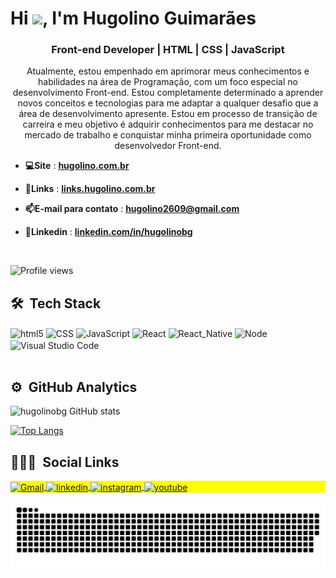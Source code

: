 <h1 align="left">Hi <img src="https://gist.githubusercontent.com/arunprakashpj/48aa20057048b46c6f9ba9d114a8b76f/raw/69a9d496f651091a509ea8d9913c4aef5c419afb/Hi.gif" width="30px">, I'm Hugolino Guimarães</h1>
<h3 align="center">Front-end Developer | HTML | CSS | JavaScript</h3>

<p align="center">Atualmente, estou empenhado em aprimorar meus conhecimentos e habilidades na área de Programação, com um foco especial no desenvolvimento Front-end. Estou completamente determinado a aprender novos conceitos e tecnologias para me adaptar a qualquer desafio que a área de desenvolvimento apresente. Estou em processo de transição de carreira e meu objetivo é adquirir conhecimentos para me destacar no mercado de trabalho e conquistar minha primeira oportunidade como desenvolvedor Front-end.</p>


- **💻Site** : **[hugolino.com.br](https://hugolino.com.br)** 
- **🔗Links** : **[links.hugolino.com.br](https://links.hugolino.com.br)** 

- **📫E-mail para contato** : **hugolino2609@gmail.com** 
- **📄Linkedin** : **[linkedin.com/in/hugolinobg](https://linkedin.com/in/hugolinobg)** 



<br />
<p align="left"> <img src="https://komarev.com/ghpvc/?username=hugolinobg&color=yellow" alt="Profile views" /> </p>


## 🛠 &nbsp;Tech Stack

<div>
<img align="center" alt="html5" src="https://img.shields.io/badge/-HTML-05122A?style=flat&logo=HTML5"/>
<img align="center" alt="CSS" src="https://img.shields.io/badge/-CSS-05122A?style=flat&logo=CSS3&logoColor=1572B6"/>
<img align="center" alt="JavaScript" src="https://img.shields.io/badge/-JavaScript-05122A?style=flat&logo=javascript"/>
<img align="center" alt="React" src="https://img.shields.io/badge/-React-05122A?style=flat&logo=react"/>
<img align="center" alt="React_Native" src="https://img.shields.io/badge/React_Native-05122A?style=flat&logo=react"/>
<img align="center" alt="Node" src="https://img.shields.io/badge/-Node.js-05122A?style=flat&logo=node.js"/>
<img align="center" alt="Visual Studio Code" src="https://img.shields.io/badge/-Visual%20Studio%20Code-05122A?style=flat&logo=visual-studio-code&logoColor=007ACC"/>


<div>
  <br />
  
## ⚙️ &nbsp;GitHub Analytics

![hugolinobg GitHub stats](https://github-readme-stats.vercel.app/api?username=hugolinobg&show_icons=true&theme=radical)


[![Top Langs](https://github-readme-stats.vercel.app/api/top-langs/?username=hugolinobg&layout=compact&theme=radical)](https://github.com/hugolinobg/github-readme-stats)

  

## 👨🏽‍🦲 &nbsp;Social Links
  
</div>
<p align="left" style="background:yellow">

<a href="mailto:hugolino2609@gmail.com">
  <img align="center" alt="Gmail" src="https://img.shields.io/badge/-hugolino-05122A?style=flat&logo=gmail"/>
</a>
<a href="https://linkedin.com/in/hugolino-guimarães-4b906b64" target="_blank" rel="noopener noreferrer">
  <img align="center" src="https://img.shields.io/badge/-hugolino-05122A?style=flat&logo=linkedin" alt="linkedin"/>
</a>
<a href="https://www.instagram.com/hugolinobg" target="_blank" rel="noopener noreferrer">
 <img align="center" src="https://img.shields.io/badge/-hugolino-05122A?style=flat&logo=instagram" alt="instagram"/>
</a>
<a href="https://youtube.com/@hugolinobg" target="_blank" rel="noopener noreferrer">
 <img align="center" src="https://img.shields.io/badge/-hugolino-05122A?style=flat&logo=youtube" alt="youtube"/>
 </a>

</p>
</div>


![Snake animation](https://raw.githubusercontent.com/hugolinobg/hugolinobg/output/github-contribution-grid-snake-dark.svg#gh-dark-mode-only)
